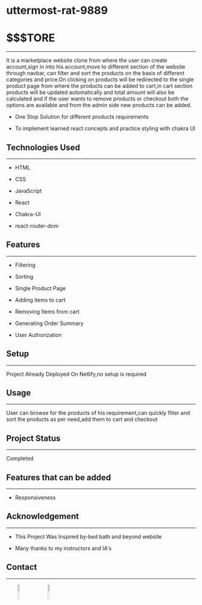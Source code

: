 # uttermost-rat-9889
<h1>$$$TORE</h1>
<hr><p>It is a marketplace website clone from where the user can create account,sign in into his account,move to different section of the website through navbar, can filter and sort the products on the basis of different categories and price.On clicking on products will be redirected to the single product page from where the products can be added to cart,in cart section products will be updated automatically and total amount will also be calculated and if the user wants to remove products or checkout both the options are available and from the admin side new products can be added.</p><ul>
<li>One Stop Solution for different products requirements</li>
</ul><ul>
<li>To implement learned react concepts and practice styling with chakra UI</li>
</ul><h2>Technologies Used</h2>
<hr><ul>
<li>HTML</li>
</ul><ul>
<li>CSS</li>
</ul><ul>
<li>JavaScript</li>
</ul><ul>
<li>React</li>
</ul><ul>
<li>Chakra-UI</li>
</ul><ul>
<li>react-router-dom</li>
</ul><h2>Features</h2>
<hr><ul>
<li>Filtering</li>
</ul><ul>
<li>Sorting</li>
</ul><ul>
<li>Single Product Page</li>
</ul><ul>
<li>Adding items to cart</li>
</ul><ul>
<li>Removing Items from cart</li>
</ul><ul>
<li>Generating Order Summary</li>
</ul><ul>
<li>User Authorization</li>
</ul><h2>Setup</h2>
<hr><p>Project Already Deployed On Netlify,no setup is required</p><h2>Usage</h2>
<hr><p>User can browse for the products of his requirement,can quickly filter and sort the products as per need,add them to cart and checkout</p><h2>Project Status</h2>
<hr><p>Completed</p><h2>Features that can be added</h2>
<hr><ul>
<li>Responsiveness</li>
</ul><h2>Acknowledgement</h2>
<hr><ul>
<li>This Project Was Inspired by-bed bath and beyond website</li>
</ul><ul>
<li>Many thanks to my instructors and IA's</li>
</ul><h2>Contact</h2>
<hr><p><span style="margin-right: 30px;"></span><a href="https://www.linkedin.com/in/vikas-sharma-1a1562257/"><img style="width: 10%;" target="_blank" src="https://cdn.jsdelivr.net/gh/devicons/devicon/icons/linkedin/linkedin-original.svg"></a><span style="margin-right: 30px;"></span><a href="https://github.com/Vikas23sharma"><img style="width: 10%;" target="_blank" src="https://cdn.jsdelivr.net/gh/devicons/devicon/icons/github/github-original.svg"></a></p>
